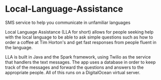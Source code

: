 # Local-Language-Assistance
SMS service to help you communicate in unfamiliar languages

Local Language Assistance (LLA for short) allows for people seeking help with the local language to be able to ask simple questions such as how to order a coffee at Tim Horton's and get fast responses from people fluent in the language.

LLA is built in Java and the Spark framework, using Twilio as the service that handlers the text messages. The app uses a database in order to keep track of the messages and forward the questions and answers to the appropriate people. All of this runs on a DigitalOcean virtual server.
